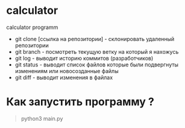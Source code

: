 # calculator
calculator programm

- git clone [ссылка на репозитории] - склонировать удаленный репозитории
- git branch - посмотреть текущую ветку на который я нахожусь
- git log - выводит историю коммитов (разработчиков)
- git status - выводит список файлов которые были подвергнуты изменениям или новосозданные файлы
- git diff - выводит изменения в файлах

# Как запустить программу ?
> python3 main.py